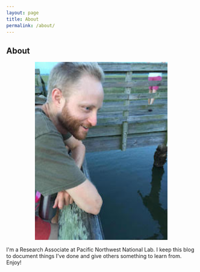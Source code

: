 ```yaml
---
layout: page
title: About
permalink: /about/
---
```


## About

<p align="center">
  <img src="me.jpg" width="70%" height="70%">
</p>
<p>I'm a Research Associate at Pacific Northwest National Lab.  I keep this blog to document things I've done and give others something to learn from.  Enjoy!</p>

<!--
<table>
  <tr>
    <td>
    <p align="center"> <img src="me.jpg" width="70%" height="70%"> </p>
    </td>
    <td class="full">
    <p>I'm a Research Associate at Pacific Northwest National Lab.  I keep this blog to document things I've done and give others something to learn from.  Enjoy!</p>
    <p>
    Contact: aaugust288@gmail.com. <br />
    </p>
    </td>
  </tr>
</table>
-->

